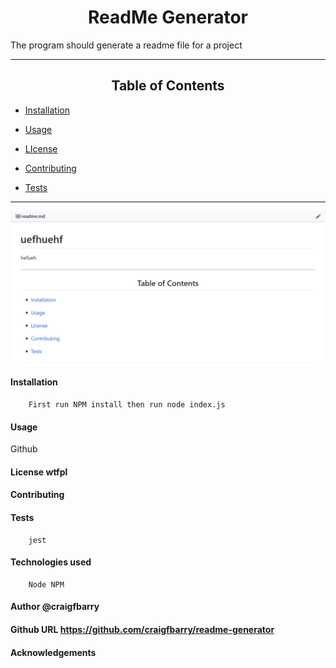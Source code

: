 
# <div align="center">ReadMe Generator</div>


 The program should generate a readme file for a project

*****
## <div align="center">Table of Contents</div>

* [Installation](https://github.com/craigfbarry/readme-generator#installation)

* [Usage](https://github.com/craigfbarry/readme-generator#usage)

* [LIcense](https://github.com/craigfbarry/readme-generator#license)

* [Contributing](https://github.com/craigfbarry/readme-generator#contributing)

* [Tests](https://github.com/craigfbarry/readme-generator#tests)

*****
![Readme Generator](./assets/readme-generator.png)

#### Installation

        First run NPM install then run node index.js

#### Usage

Github

#### License        wtfpl
 
#### Contributing

#### Tests

        jest

#### Technologies used

        Node NPM

#### Author              @craigfbarry

#### Github URL          https://github.com/craigfbarry/readme-generator

#### Acknowledgements

    